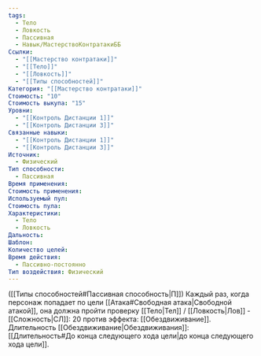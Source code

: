 ```yaml
---
tags:
  - Тело
  - Ловкость
  - Пассивная
  - Навык/МастерствоКонтратакиББ
Ссылки:
  - "[[Мастерство контратаки]]"
  - "[[Тело]]"
  - "[[Ловкость]]"
  - "[[Типы способностей]]"
Категория: "[[Мастерство контратаки]]"
Стоимость: "10"
Стоимость выкупа: "15"
Уровни:
  - "[[Контроль Дистанции 1]]"
  - "[[Контроль Дистанции 3]]"
Связанные навыки:
  - "[[Контроль Дистанции 1]]"
  - "[[Контроль Дистанции 3]]"
Источник:
  - Физический
Тип способности:
  - Пассивная
Время применения: 
Стоимость применения: 
Используемый пул: 
Стоимость пула: 
Характеристики:
  - Тело
  - Ловкость
Дальность: 
Шаблон: 
Количество целей: 
Время действия:
  - Пассивно-постоянно
Тип воздействия: Физический
---
```

([[Типы способностей#Пассивная способность|П]]) Каждый раз, когда персонаж попадает по цели [[Атака#Свободная атака|Свободной атакой]], она должна пройти проверку [[Тело|Тел]] / [[Ловкость|Лов]] - [[Сложность|СЛ]]: 20 против эффекта: [[Обездвиживание]]. Длительность [[Обездвиживание|Обездвиживания]]: [[Длительность#До конца следующего хода цели|до конца следующего хода цели]].
